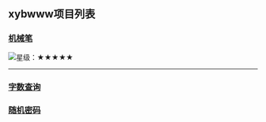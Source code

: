 ## xybwww项目列表
### [机械笔](https://xybwww.github.io/机械笔.html)
![星级：★★★★★](https://img.shields.io/badge/星级-★★★★★-red)
***
### [字数查询](https://xybwww.github.io/字数查询.html)
### [随机密码](https://xybwww.github.io/随机密码.html)
